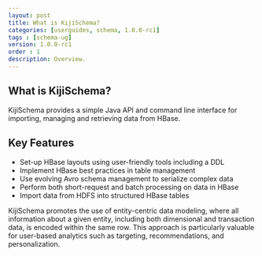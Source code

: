 ```yaml
---
layout: post
title: What is KijiSchema?
categories: [userguides, schema, 1.0.0-rc1]
tags : [schema-ug]
version: 1.0.0-rc1
order : 1
description: Overview.
---
```


## What is KijiSchema?

KijiSchema provides a simple Java API and command line interface for
importing, managing and retrieving data from HBase.


## Key Features

- Set-up HBase layouts using user-friendly tools including a DDL
- Implement HBase best practices in table management
- Use evolving Avro schema management to serialize complex data
- Perform both short-request and batch processing on data in HBase
- Import data from HDFS into structured HBase tables

KijiSchema promotes the use of entity-centric data modeling, where 
all information about a given entity, including both dimensional and
transaction data, is encoded within the same row. This approach is
particularly valuable for user-based analytics such as targeting,
recommendations, and personalization.
